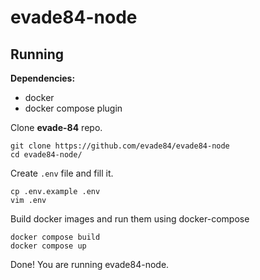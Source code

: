 # evade84-node
## Running
**Dependencies:**
* docker
* docker compose plugin

Clone **evade-84** repo.
```shell
git clone https://github.com/evade84/evade84-node
cd evade84-node/
```
Create `.env` file and fill it.
```shell
cp .env.example .env
vim .env
```
Build docker images and run them using docker-compose
```shell
docker compose build
docker compose up
```
Done! You are running evade84-node.
